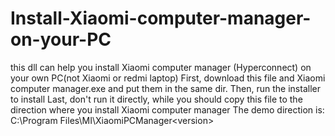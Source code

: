# Install-Xiaomi-computer-manager-on-your-PC
this dll can help you install Xiaomi computer manager (Hyperconnect) on your own PC(not Xiaomi or redmi laptop)
First, download this file and Xiaomi computer manager.exe and put them in the same dir.
Then, run the installer to install
Last, don't run it directly, while you should copy this file to the direction where you install Xiaomi computer manager
The demo direction is: C:\Program Files\MI\XiaomiPCManager\<version>
